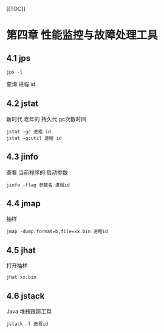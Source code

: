 [[TOC]]

# 第四章 性能监控与故障处理工具

## 4.1 jps

```shell
jps -l
```

查询 进程 id

## 4.2 jstat

新时代 老年的 持久代 gc次数时间

```shell
jstat -gc 进程 id
jstat -gcutil 进程 id
```



## 4.3 jinfo

查看 当前程序的 启动参数

```shell
jinfo -flag 参数名 进程id
```



## 4.4 jmap

抽样

```shell
jmap -dump:format=b,file=xx.bin 进程id
```



## 4.5 jhat

打开抽样

```shell
jhat xx.bin
```

## 4.6 jstack

Java 堆栈跟踪工具

```shell
jstack -l 进程id
```

